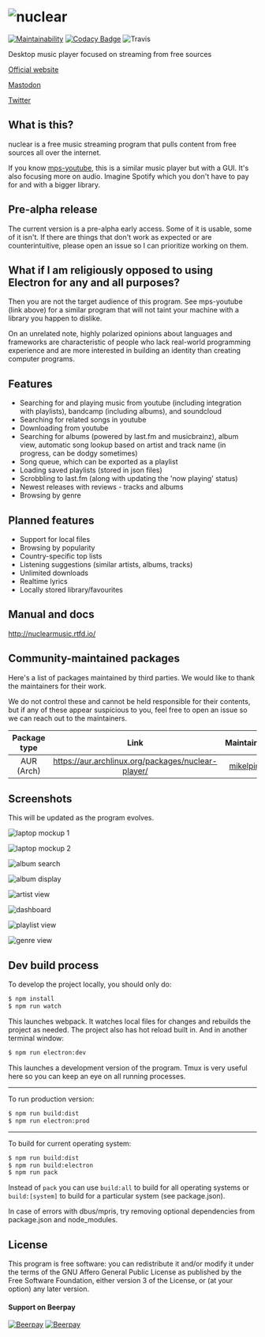 # ![nuclear](https://i.imgur.com/oT1006i.png)

[![Maintainability](https://api.codeclimate.com/v1/badges/a15c4888a63c900f6cc1/maintainability)](https://codeclimate.com/github/nukeop/nuclear/maintainability) [![Codacy Badge](https://api.codacy.com/project/badge/Grade/30750586202742279fa8958a12e519ed)](https://www.codacy.com/app/nukeop/nuclear?utm_source=github.com&amp;utm_medium=referral&amp;utm_content=nukeop/nuclear&amp;utm_campaign=Badge_Grade) ![Travis](https://api.travis-ci.org/nukeop/nuclear.svg?branch=master)

Desktop music player focused on streaming from free sources

[Official website](http://nuclear.gumblert.tech)

[Mastodon](https://mstdn.io/@nuclear)

[Twitter](https://twitter.com/nuclear_player)

## What is this?
nuclear is a free music streaming program that pulls content from free sources all over the internet.

If you know [mps-youtube](https://github.com/mps-youtube/mps-youtube), this is a similar music player but with a GUI.
It's also focusing more on audio. Imagine Spotify which you don't have to pay for and with a bigger library.

## Pre-alpha release
The current version is a pre-alpha early access. Some of it is usable, some of it isn't. If there are things that don't work as expected or are counterintuitive, please open an issue so I can prioritize working on them.

## What if I am religiously opposed to using Electron for any and all purposes?
Then you are not the target audience of this program. See mps-youtube (link above) for a similar program that will not taint your machine with a library you happen to dislike.

On an unrelated note, highly polarized opinions about languages and frameworks are characteristic of people who lack real-world programming experience and are more interested in building an identity than creating computer programs.

## Features

- Searching for and playing music from youtube (including integration with playlists), bandcamp (including albums), and soundcloud
- Searching for related songs in youtube
- Downloading from youtube
- Searching for albums (powered by last.fm and musicbrainz), album view, automatic song lookup based on artist and track name (in progress, can be dodgy sometimes)
- Song queue, which can be exported as a playlist
- Loading saved playlists (stored in json files)
- Scrobbling to last.fm (along with updating the 'now playing' status)
- Newest releases with reviews - tracks and albums
- Browsing by genre

## Planned features

- Support for local files
- Browsing by popularity
- Country-specific top lists
- Listening suggestions (similar artists, albums, tracks)
- Unlimited downloads
- Realtime lyrics
- Locally stored library/favourites

## Manual and docs
http://nuclearmusic.rtfd.io/

## Community-maintained packages

Here's a list of packages maintained by third parties. We would like to thank the maintainers for their work.

We do not control these and cannot be held responsible for their contents, but if any of these appear suspicious to you, feel free to open an issue so we can reach out to the maintainers.

| Package type   |                        Link                        | Maintainer                    |
|:--------------:|:--------------------------------------------------:|:-----------------------------:|
| AUR (Arch)     | https://aur.archlinux.org/packages/nuclear-player/ | [mikelpint](https://github.com/mikelpint)  |

## Screenshots
This will be updated as the program evolves.

![laptop mockup 1](https://i.imgur.com/31Tc5qf.jpg)

![laptop mockup 2](https://i.imgur.com/HqMP5HF.jpg)

![album search](http://i.imgur.com/tLSv6pw.png)

![album display](http://i.imgur.com/hAEXUaQ.png)

![artist view](http://i.imgur.com/DCrlVqt.png)

![dashboard](https://i.imgur.com/tewcTEu.png)

![playlist view](http://i.imgur.com/YM3eP3i.png)

![genre view](https://i.imgur.com/KrzUvwp.png)

## Dev build process
To develop the project locally, you should only do:
```bash
$ npm install
$ npm run watch
```
This launches webpack. It watches local files for changes and rebuilds the project as needed. The project also has hot reload built in.
And in another terminal window:
```bash
$ npm run electron:dev
```
This launches a development version of the program. Tmux is very useful here so you can keep an eye on all running processes.

---
To run production version:

```bash
$ npm run build:dist
$ npm run electron:prod
```
---
To build for current operating system:
```bash
$ npm run build:dist
$ npm run build:electron
$ npm run pack
```

Instead of `pack` you can use `build:all` to build for all operating systems or `build:[system]` to build for a particular system (see package.json).

In case of errors with dbus/mpris, try removing optional dependencies from package.json and node_modules.

## License

This program is free software: you can redistribute it and/or modify it under the terms of the GNU Affero General Public License as published by the Free Software Foundation, either version 3 of the License, or (at your option) any later version.

#### Support on Beerpay

[![Beerpay](https://beerpay.io/nukeop/nuclear/badge.svg?style=beer-square)](https://beerpay.io/nukeop/nuclear)  [![Beerpay](https://beerpay.io/nukeop/nuclear/make-wish.svg?style=flat-square)](https://beerpay.io/nukeop/nuclear?focus=wish)
